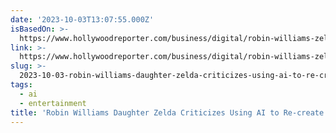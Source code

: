 ```yaml
---
date: '2023-10-03T13:07:55.000Z'
isBasedOn: >-
  https://www.hollywoodreporter.com/business/digital/robin-williams-zelda-criticizes-ai-recreate-his-voice-1235605805/
link: >-
  https://www.hollywoodreporter.com/business/digital/robin-williams-zelda-criticizes-ai-recreate-his-voice-1235605805/
slug: >-
  2023-10-03-robin-williams-daughter-zelda-criticizes-using-ai-to-re-create-his-voice
tags:
  - ai
  - entertainment
title: 'Robin Williams Daughter Zelda Criticizes Using AI to Re-create His Voice – '
---
```


